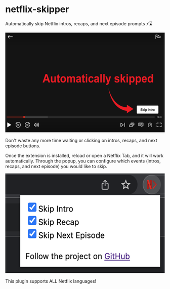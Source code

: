 # netflix-skipper
Automatically skip Netflix intros, recaps, and next episode prompts ⚡⌛

![Promo](images/promo.png)

Don't waste any more time waiting or clicking on intros, recaps, and next episode buttons.

Once the extension is installed, reload or open a Netflix Tab, and it will work automatically. Through the popup, you can configure which events (intros, recaps, and next episode) you would like to skip.

![Config](images/config.png)

This plugin supports ALL Netflix languages!
